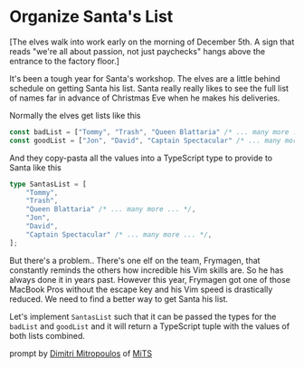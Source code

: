 # Organize Santa's List

[The elves walk into work early on the morning of December 5th. A sign that reads "we're all about passion, not just paychecks" hangs above the entrance to the factory floor.]

It's been a tough year for Santa's workshop. The elves are a little behind schedule on getting
Santa his list. Santa really really likes to see the full list of names far in advance of
Christmas Eve when he makes his deliveries.

Normally the elves get lists like this

```ts
const badList = ["Tommy", "Trash", "Queen Blattaria" /* ... many more ... */];
const goodList = ["Jon", "David", "Captain Spectacular" /* ... many more ... */];
```

And they copy-pasta all the values into a TypeScript type to provide to Santa like this

```ts
type SantasList = [
	"Tommy",
	"Trash",
	"Queen Blattaria" /* ... many more ... */,
	"Jon",
	"David",
	"Captain Spectacular" /* ... many more ... */,
];
```

But there's a problem.. There's one elf on the team, Frymagen, that constantly reminds the others
how incredible his Vim skills are. So he has always done it in years past. However this year,
Frymagen got one of those MacBook Pros without the escape key and his Vim speed is drastically
reduced. We need to find a better way to get Santa his list.

Let's implement `SantasList` such that it can be passed the types for the `badList` and `goodList` and it will return a TypeScript tuple with the values of both lists combined.

prompt by [Dimitri Mitropoulos](https://github.com/dimitropoulos) of
[MiTS](https://www.youtube.com/@MichiganTypeScript)
